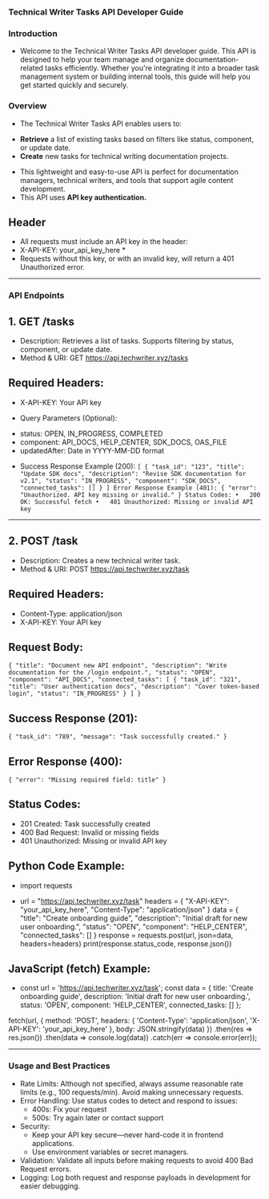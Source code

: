 ### Technical Writer Tasks API Developer Guide ###
### Introduction ###
* Welcome to the Technical Writer Tasks API developer guide. This API is designed to help your team manage and organize documentation-related tasks efficiently. Whether you're integrating it into a broader task management system or building internal tools, this guide will help you get started quickly and securely.
### Overview ###
* The Technical Writer Tasks API enables users to: 
- **Retrieve** a list of existing tasks based on filters like status, component, or update date. 
- **Create** new tasks for technical writing documentation projects. 
* This lightweight and easy-to-use API is perfect for documentation managers, technical writers, and tools that support agile content development. 
* This API uses **API key authentication.** 
## Header ##
* All requests must include an API key in the header: 
* X-API-KEY: your_api_key_here *
* Requests without this key, or with an invalid key, will return a 401 Unauthorized error. 
________________________________________
### API Endpoints ###
## 1. GET /tasks ##
* Description: Retrieves a list of tasks. Supports filtering by status, component, or update date. 
* Method & URI: GET https://api.techwriter.xyz/tasks 
## Required Headers: ##
- X-API-KEY: Your API key
* Query Parameters (Optional): 
- status: OPEN, IN_PROGRESS, COMPLETED
- component: API_DOCS, HELP_CENTER, SDK_DOCS, OAS_FILE
- updatedAfter: Date in YYYY-MM-DD format
* Success Response Example (200): 
`[
  {
    "task_id": "123",
    "title": "Update SDK docs",
    "description": "Revise SDK documentation for v2.1",
    "status": "IN_PROGRESS",
    "component": "SDK_DOCS",
    "connected_tasks": []
  }
]
Error Response Example (401):
{
  "error": "Unauthorized. API key missing or invalid."
}
Status Codes:
•	200 OK: Successful fetch
•	401 Unauthorized: Missing or invalid API key `
________________________________________
## 2. POST /task ##
* Description: Creates a new technical writer task. 
* Method & URI: POST https://api.techwriter.xyz/task 
## Required Headers: ##
- Content-Type: application/json
- X-API-KEY: Your API key
## Request Body: ##
`{
  "title": "Document new API endpoint",
  "description": "Write documentation for the /login endpoint.",
  "status": "OPEN",
  "component": "API_DOCS",
  "connected_tasks": [
    {
      "task_id": "321",
      "title": "User authentication docs",
      "description": "Cover token-based login",
      "status": "IN_PROGRESS"
    }
  ]
}`
## Success Response (201): ##
`{
  "task_id": "789",
  "message": "Task successfully created."
}`
## Error Response (400): ##
`{
  "error": "Missing required field: title"
}`
## Status Codes:
- 201 Created: Task successfully created
- 400 Bad Request: Invalid or missing fields
- 401 Unauthorized: Missing or invalid API key
## Python Code Example: ##
* import requests 

* url = "https://api.techwriter.xyz/task"
headers = {
    "X-API-KEY": "your_api_key_here",
    "Content-Type": "application/json"
}
data = {
    "title": "Create onboarding guide",
    "description": "Initial draft for new user onboarding.",
    "status": "OPEN",
    "component": "HELP_CENTER",
    "connected_tasks": []
}
response = requests.post(url, json=data, headers=headers)
print(response.status_code, response.json()) 
## JavaScript (fetch) Example: ##
* const url = 'https://api.techwriter.xyz/task';
const data = {
  title: 'Create onboarding guide',
  description: 'Initial draft for new user onboarding.',
  status: 'OPEN',
  component: 'HELP_CENTER',
  connected_tasks: []
};

fetch(url, {
  method: 'POST',
  headers: {
    'Content-Type': 'application/json',
    'X-API-KEY': 'your_api_key_here'
  },
  body: JSON.stringify(data)
})
.then(res => res.json())
.then(data => console.log(data))
.catch(err => console.error(err)); 
________________________________________
### Usage and Best Practices ###
- Rate Limits: Although not specified, always assume reasonable rate limits (e.g., 100 requests/min). Avoid making unnecessary requests.
- Error Handling: Use status codes to detect and respond to issues:
  - 400s: Fix your request
  - 500s: Try again later or contact support
- Security:
  - Keep your API key secure—never hard-code it in frontend applications.
  - Use environment variables or secret managers.
- Validation: Validate all inputs before making requests to avoid 400 Bad Request errors.
- Logging: Log both request and response payloads in development for easier debugging.
